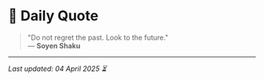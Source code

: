 # 📜 Daily Quote

> "Do not regret the past. Look to the future."  
> — **Soyen Shaku**

---

_Last updated: 04 April 2025 ⏳_
